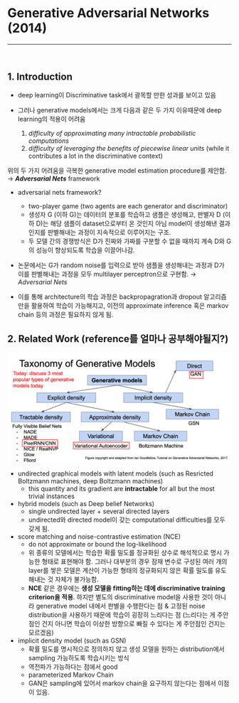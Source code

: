 # Generative Adversarial Networks (2014)
---
<br>

## 1. Introduction
- deep learning이 Discriminative task에서 괄목할 만한 성과를 보이고 있음
- 그러나 generative models에서는 크게 다음과 같은 두 가지 이유때문에 deep learning의 적용이 어려움

    1) *difficulty of approximating many intractable probabilistic computations*
    2) *difficulty of leveraging the benefits of piecewise linear units* (while it contributes a lot in the discriminative context)
   
위의 두 가지 어려움을 극복한 generative model estimation procedure를 제안함. 
→ ***Adversarial Nets*** framework

- adversarial nets framework?
  - two-player game (two agents are each generator and discriminator)
  - 생성자 G (이하 G)는 데이터의 분포를 학습하고 샘플은 생성해고, 판별자 D (이하 D)는 해당 샘플이 dataset으로부터 온 것인지 아님 model이 생성해낸 결과인지를 판별해내는 과정이 지속적으로 이루어지는 구조.
  - 두 모델 간의 경쟁방식은 D가 진짜와 가짜를 구분할 수 없을 때까지 계속 D와 G의 성능이 향상되도록 학습을 이끌어나감.

- 논문에서는 G가 random noise를 입력으로 받아 샘플을 생성해내는 과정과 D가 이를 판별해내는 과정을 모두 multilayer perceptron으로 구현함. → *Adversarial Nets*
- 이를 통해 architecture의 학습 과정은 backpropagration과 dropout 알고리즘만을 활용하여 학습이 가능해지고, 이전의 approximate inference 혹은 markov chain 등의 과정은 필요하지 않게 됨.


## 2. Related Work (reference를 얼마나 공부해야될지?)
![generative_taxonomy](../figures/generative_models_taxonomy.png)
- undirected graphical models with latent models (such as Resricted Boltzmann machines, deep Boltzmann machines)
  - this quantity and its gradient are **intractable** for all but the most trivial instances
- hybrid models (such as Deep belief Networks)
  - single undirected layer + several directed layers
  - undirected와 directed model이 갖는 computational difficulties를 모두 갖게 됨.
- score matching and noise-contrastive estimation (NCE)
  - do not approximate or bound the log-likelihood
  - 위 종류의 모델에서는 학습한 확률 밀도를 정규화된 상수로 해석적으로 명시 가능한 형태로 표현해야 함. 그러나 대부분의 경우 잠재 변수로 구성된 여러 개의 layer를 쌓은 모델은 계산이 가능한 형태의 정규화되지 않은 확률 밀도를 유도해내는 것 자체가 불가능함.
  - **NCE** 같은 경우에는 **생성 모델을 fitting하는 데에 discriminative training criterion을 적용**. 하지만 별도의 discriminative model을 사용한 것이 아니라 generative model 내에서 판별을 수행한다는 점 & 고정된 noise distribution을 사용하기 때문에 학습이 굉장히 느리다는 점 (느리다는 게 주안점인 건지 아니면 학습이 이상한 방향으로 빠질 수 있다는 게 주안점인 건지는 모르겠음)
- implicit density model (such as GSN)
  - 확률 밀도를 명시적으로 정의하지 않고 생성 모델을 원하는 distribution에서 sampling 가능하도록 학습시키는 방식
  - 역전파가 가능하다는 점에서 good
  - parameterized Markov Chain
  - GAN은 sampling에 있어서 markov chain을 요구하지 않는다는 점에서 이점이 있음.
  